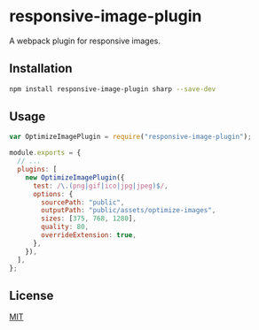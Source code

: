 # responsive-image-plugin

A webpack plugin for responsive images.

## Installation

```bash
npm install responsive-image-plugin sharp --save-dev
```

## Usage

```js
var OptimizeImagePlugin = require("responsive-image-plugin");

module.exports = {
  // ...
  plugins: [
    new OptimizeImagePlugin({
      test: /\.(png|gif|ico|jpg|jpeg)$/,
      options: {
        sourcePath: "public",
        outputPath: "public/assets/optimize-images",
        sizes: [375, 768, 1280],
        quality: 80,
        overrideExtension: true,
      },
    }),
  ],
};
```

## License

[MIT](https://choosealicense.com/licenses/mit/)
